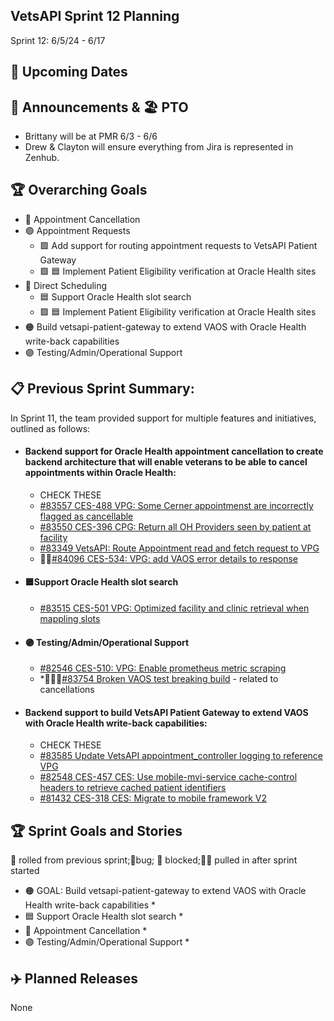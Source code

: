 ## VetsAPI Sprint 12 Planning
Sprint 12: 6/5/24 - 6/17

## 📅 Upcoming Dates

## 📣 Announcements & 🏖️ PTO
* Brittany will be at PMR 6/3 - 6/6
* Drew & Clayton will ensure everything from Jira is represented in Zenhub. 

## 🏆 Overarching Goals
* 🔴 Appointment Cancellation
* 🟢 Appointment Requests
  * 🟩 Add support for routing appointment requests to VetsAPI Patient Gateway
  * 🟩 🟦 Implement Patient Eligibility verification at Oracle Health sites 
* 🔵 Direct Scheduling
  * 🟦 Support Oracle Health slot search
  *  🟩 🟦 Implement Patient Eligibility verification at Oracle Health sites
* 🟠 Build vetsapi-patient-gateway to extend VAOS with Oracle Health write-back capabilities
* 🟣 Testing/Admin/Operational Support
 
## 📋 Previous Sprint Summary:
In Sprint 11, the team provided support for multiple features and initiatives, outlined as follows:
* #### Backend support for Oracle Health appointment cancellation to create backend architecture that will enable veterans to be able to cancel appointments within Oracle Health:
  *  CHECK THESE
  * [#83557 CES-488 VPG: Some Cerner appointmenst are incorrectly flagged as cancellable](https://app.zenhub.com/workspaces/appointments-oracle-health-integration-65a6e99ea522640e4d09393b/issues/gh/department-of-veterans-affairs/va.gov-team/83557)
  * [#83550 CES-396 CPG: Return all OH Providers seen by patient at facility](https://app.zenhub.com/workspaces/appointments-oracle-health-integration-65a6e99ea522640e4d09393b/issues/gh/department-of-veterans-affairs/va.gov-team/83550) 
  * [#83349 VetsAPI: Route Appointment read and fetch request to VPG](https://app.zenhub.com/workspaces/appointments-oracle-health-integration-65a6e99ea522640e4d09393b/issues/gh/department-of-veterans-affairs/va.gov-team/83349)
  * 🧗‍♀️[#84096 CES-534: VPG: add VAOS error details to response](https://app.zenhub.com/workspaces/appointments-oracle-health-integration-65a6e99ea522640e4d09393b/issues/gh/department-of-veterans-affairs/va.gov-team/84096)
* #### 🟦Support Oracle Health slot search
   * [#83515 CES-501 VPG: Optimized facility and clinic retrieval when mappling slots](https://app.zenhub.com/workspaces/appointments-oracle-health-integration-65a6e99ea522640e4d09393b/issues/gh/department-of-veterans-affairs/va.gov-team/83515)
* #### 🟣 Testing/Admin/Operational Support
  * [#82546 CES-510: VPG: Enable prometheus metric scraping](https://app.zenhub.com/workspaces/appointments-oracle-health-integration-65a6e99ea522640e4d09393b/issues/gh/department-of-veterans-affairs/va.gov-team/82546)
  * *🐞🧗‍♀️[#83754 Broken VAOS test breaking build](https://app.zenhub.com/workspaces/appointments-oracle-health-integration-65a6e99ea522640e4d09393b/issues/gh/department-of-veterans-affairs/va.gov-team/83754) - related to cancellations
* #### Backend support to build VetsAPI Patient Gateway to extend VAOS with Oracle Health write-back capabilities: 
  * CHECK THESE
  * [#83585 Update VetsAPI appointment_controller logging to reference VPG](https://app.zenhub.com/workspaces/appointments-oracle-health-integration-65a6e99ea522640e4d09393b/issues/gh/department-of-veterans-affairs/va.gov-team/83585)
  * [#82548 CES-457 CES: Use mobile-mvi-service cache-control headers to retrieve cached patient identifiers](https://app.zenhub.com/workspaces/appointments-oracle-health-integration-65a6e99ea522640e4d09393b/issues/gh/department-of-veterans-affairs/va.gov-team/82548)
  * [#81432 CES-318 CES: Migrate to mobile framework V2](https://app.zenhub.com/workspaces/appointments-oracle-health-integration-65a6e99ea522640e4d09393b/issues/gh/department-of-veterans-affairs/va.gov-team/81432) 


## 🏆 Sprint Goals and Stories
🚧 rolled from previous sprint;🐞bug; 🚫 blocked;🧗‍♀️ pulled in after sprint started 
* 🟠 GOAL: Build vetsapi-patient-gateway to extend VAOS with Oracle Health write-back capabilities
   * 
*  🟦 Support Oracle Health slot search
   *   
* 🔴 Appointment Cancellation
   *
* 🟣 Testing/Admin/Operational Support
  * 
## ✈️ Planned Releases
None
